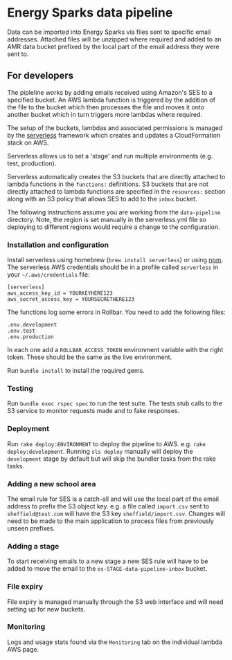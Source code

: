 # Energy Sparks data pipeline

Data can be imported into Energy Sparks via files sent to specific email
addresses. Attached files will be unzipped where required and added to
an AMR data bucket prefixed by the local part of the email address they
were sent to.

## For developers

The pipleline works by adding emails received using Amazon's SES to a
specified bucket. An AWS lambda function is triggered by the addition of
the file to the bucket which then processes the file and moves it onto
another bucket which in turn triggers more lambdas where required.

The setup of the buckets, lambdas and associated permissions is managed
by the [serverless](https://serverless.com/) framework which creates and
updates a CloudFormation stack on AWS.

Serverless allows us to set a 'stage' and run multiple environments
(e.g. test, production).

Serverless automatically creates the S3 buckets that are directly attached to lambda
functions in the `functions:` definitions. S3 buckets that are not
directly attached to lambda functions are specified in the `resources:`
section along with an S3 policy that allows SES to add to the `inbox` bucket.


The following instructions assume you are working from the
`data-pipeline` directory. Note, the region is set manually in the
serverless.yml file so deploying to different regions would require a
change to the configuration.

### Installation and configuration

Install serverless using homebrew (`brew install serverless`) or using
[npm](https://serverless.com/framework/docs/getting-started/). The
serverless AWS credentials should be in a profile called `serverless` in
your `~/.aws/credentials` file:

```
[serverless]
aws_access_key_id = YOURKEYHERE123
aws_secret_access_key = YOURSECRETHERE123
```

The functions log some errors in Rollbar. You need to add the following files:

```
.env.development
.env.test
.env.production
```

In each one add a `ROLLBAR_ACCESS_TOKEN` environment variable with the right token.
These should be the same as the live environment.

Run `bundle install` to install the required gems.

### Testing

Run `bundle exec rspec spec` to run the test suite. The tests stub calls
to the S3 service to monitor requests made and to fake responses.

### Deployment

Run `rake deploy:ENVIRONMENT` to deploy the pipeline to AWS. e.g. `rake
deploy:development`. Running `sls deploy` manually will deploy the
`development` stage by default but will skip the bundler tasks from the
rake tasks.

### Adding a new school area

The email rule for SES is a catch-all and will use the local part of the
email address to prefix the S3 object key. e.g. a file called
`import.csv` sent to `sheffield@test.com` will have the S3 key
`sheffield/import.csv`. Changes will need to be made to the main
application to process files from previously unseen prefixes.

### Adding a stage
To start receiving emails to a new stage a new SES rule will have to be
added to move the email to the `es-STAGE-data-pipeline-inbox` bucket.

### File expiry
File expiry is managed manually through the S3 web interface and will
need setting up for new buckets.


### Monitoring

Logs and usage stats found via the `Monitoring` tab on the individual
lambda AWS page.
